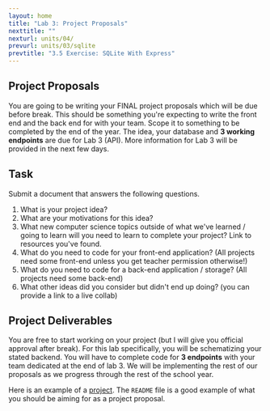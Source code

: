 ```yaml
---
layout: home
title: "Lab 3: Project Proposals" 
nexttitle: ""
nexturl: units/04/
prevurl: units/03/sqlite
prevtitle: "3.5 Exercise: SQLite With Express"
--- 
```


## Project Proposals

You are going to be writing your FINAL project proposals which will be due before break. This should be something you're expecting to write the front end and the back end for with your team. Scope it to something to be completed by the end of the year.
The idea, your database and **3 working endpoints** are due for Lab 3 (API). More information for Lab 3 will be provided in the next few days.

## Task

Submit a document that answers the following questions.

1. What is your project idea?
2. What are your motivations for this idea?
3. What new computer science topics outside of what we've learned / going to learn will you need to learn to complete your project? Link to resources you've found.
4. What do you need to code for your front-end application? (All projects need some front-end unless you get teacher permission otherwise!)
5. What do you need to code for a back-end application / storage? (All projects need some back-end)
6. What other ideas did you consider but didn't end up doing? (you can provide a link to a live collab)

## Project Deliverables

You are free to start working on your project (but I will give you official approval after break). For this lab specifically, you will be schematizing your stated backend. You will have to complete code for **3 endpoints** with your team dedicated at the end of lab 3. We will be implementing the rest of our proposals as we progress through the rest of the school year.

Here is an example of a [project](https://github.com/hm-web-dev/api-lab-example). The `README` file is a good example of what you should be aiming for as a project proposal.